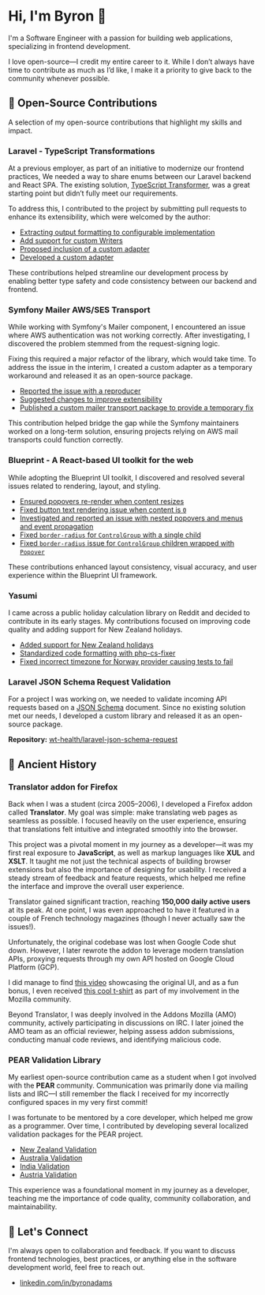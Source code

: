 # Hi, I'm Byron 👋

I'm a Software Engineer with a passion for building web applications, specializing in frontend development.

I love open-source—I credit my entire career to it. While I don’t always have time to contribute as much as I’d like, I make it a priority to give back to the community whenever possible.

## 🚀 Open-Source Contributions

A selection of my open-source contributions that highlight my skills and impact.


### Laravel - TypeScript Transformations

At a previous employer, as part of an initiative to modernize our frontend practices, We needed a way to share enums between our Laravel backend and React SPA. The existing solution, [TypeScript Transformer](https://spatie.be/docs/typescript-transformer/v2/introduction), was a great starting point but didn’t fully meet our requirements.

To address this, I contributed to the project by submitting pull requests to enhance its extensibility, which were welcomed by the author:

- [Extracting output formatting to configurable implementation](https://github.com/spatie/typescript-transformer/pull/7)
- [Add support for custom Writers](https://github.com/spatie/laravel-typescript-transformer/pull/7)
- [Proposed inclusion of a custom adapter](https://github.com/spatie/laravel-typescript-transformer/pull/6)
- [Developed a custom adapter](https://github.com/wt-health/laravel-enum-transformer)

These contributions helped streamline our development process by enabling better type safety and code consistency between our backend and frontend.

### Symfony Mailer AWS/SES Transport

While working with Symfony's Mailer component, I encountered an issue where AWS authentication was not working correctly. After investigating, I discovered the problem stemmed from the request-signing logic.

Fixing this required a major refactor of the library, which would take time. To address the issue in the interim, I created a custom adapter as a temporary workaround and released it as an open-source package.

- [Reported the issue with a reproducer](https://github.com/symfony/symfony/issues/35468)
- [Suggested changes to improve extensibility](https://github.com/symfony/symfony/issues/35469)
- [Published a custom mailer transport package to provide a temporary fix](https://github.com/badams/symfony-mailer-amazon-sdk)

This contribution helped bridge the gap while the Symfony maintainers worked on a long-term solution, ensuring projects relying on AWS mail transports could function correctly.


### Blueprint - A React-based UI toolkit for the web

While adopting the Blueprint UI toolkit, I discovered and resolved several issues related to rendering, layout, and styling.

- [Ensured popovers re-render when content resizes](https://github.com/palantir/blueprint/pull/2718)
- [Fixed button text rendering issue when content is `0`](https://github.com/palantir/blueprint/pull/2727)
- [Investigated and reported an issue with nested popovers and menus and event propagation](https://github.com/palantir/blueprint/issues/2735)
- [Fixed `border-radius` for `ControlGroup` with a single child](https://github.com/palantir/blueprint/pull/2734)
- [Fixed `border-radius` issue for `ControlGroup` children wrapped with `Popover`](https://github.com/palantir/blueprint/issues/2730)

These contributions enhanced layout consistency, visual accuracy, and user experience within the Blueprint UI framework.

### Yasumi

I came across a public holiday calculation library on Reddit and decided to contribute in its early stages. My contributions focused on improving code quality and adding support for New Zealand holidays.

- [Added support for New Zealand holidays](https://github.com/azuyalabs/yasumi/pull/13)
- [Standardized code formatting with php-cs-fixer](https://github.com/azuyalabs/yasumi/pull/16)
- [Fixed incorrect timezone for Norway provider causing tests to fail](https://github.com/azuyalabs/yasumi/pull/12)

### Laravel JSON Schema Request Validation

For a project I was working on, we needed to validate incoming API requests based on a [JSON Schema](https://json-schema.org/) document. Since no existing solution met our needs, I developed a custom library and released it as an open-source package.

**Repository:** [wt-health/laravel-json-schema-request](https://github.com/wt-health/laravel-json-schema-request)


## 📖 Ancient History

### Translator addon for Firefox

Back when I was a student (circa 2005–2006), I developed a Firefox addon called **Translator**. My goal was simple: make translating web pages as seamless as possible. I focused heavily on the user experience, ensuring that translations felt intuitive and integrated smoothly into the browser.

This project was a pivotal moment in my journey as a developer—it was my first real exposure to **JavaScript**, as well as markup languages like **XUL** and **XSLT**. It taught me not just the technical aspects of building browser extensions but also the importance of designing for usability. I received a steady stream of feedback and feature requests, which helped me refine the interface and improve the overall user experience.

Translator gained significant traction, reaching **150,000 daily active users** at its peak. At one point, I was even approached to have it featured in a couple of French technology magazines (though I never actually saw the issues!).

Unfortunately, the original codebase was lost when Google Code shut down. However, I later rewrote the addon to leverage modern translation APIs, proxying requests through my own API hosted on Google Cloud Platform (GCP).

I did manage to find [this video](https://youtu.be/o1--tFYzJ-o) showcasing the original UI, and as a fun bonus, I even received [this cool t-shirt](https://www.flickr.com/photos/minghan/2537726693/) as part of my involvement in the Mozilla community.

Beyond Translator, I was deeply involved in the Addons Mozilla (AMO) community, actively participating in discussions on IRC. I later joined the AMO team as an official reviewer, helping assess addon submissions, conducting manual code reviews, and identifying malicious code.


### PEAR Validation Library

My earliest open-source contribution came as a student when I got involved with the **PEAR** community. Communication was primarily done via mailing lists and IRC—I still remember the flack I received for my incorrectly configured spaces in my very first commit!

I was fortunate to be mentored by a core developer, which helped me grow as a programmer. Over time, I contributed by developing several localized validation packages for the PEAR project.

- [New Zealand Validation](https://github.com/pear/Validate_NZ/blob/112e6b08630ec122859c544274fe6d32a4872a32/Validate/NZ.php#L25)
- [Australia Validation](https://github.com/pear/Validate_AU/blob/0a9c3bdec9181035f9cf9f457b3f7736713d6c3e/Validate/AU.php#L21)
- [India Validation](https://github.com/pear/Validate_IN/blob/ca028f452895e3990e754f6bfde211350883385e/Validate/IN.php#L19)
- [Austria Validation](https://github.com/pear/Validate_AT/blob/a012f817617646c68f29ca37c143ff56bbe23cd3/Validate/AT.php#L19)

This experience was a foundational moment in my journey as a developer, teaching me the importance of code quality, community collaboration, and maintainability.


## 💬 Let's Connect

I'm always open to collaboration and feedback. If you want to discuss frontend technologies, best practices, or anything else in the software development world, feel free to reach out.

- [linkedin.com/in/byronadams](https://linkedin.com/in/byronadams)
